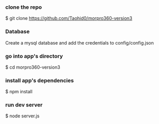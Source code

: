 ### clone the repo
$ git clone https://github.com/Taohid0/morpro360-version3

### Database
Create a mysql database and add the credentials to config/config.json

### go into app's directory
$ cd morpro360-version3

### install app's dependencies
$ npm install


### run dev server 
$ node server.js
